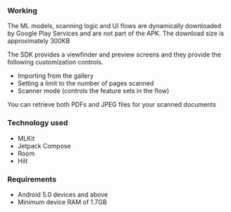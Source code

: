 ### Working
The ML models, scanning logic and UI flows are dynamically downloaded by Google Play Services and are not part of the APK.
The download size is approximately 300KB

The SDK provides a viewfinder and preview screens and they provide the following customization controls.
- Importing from the gallery
- Setting a limit to the number of pages scanned
- Scanner mode (controls the feature sets in the flow)

You can retrieve both PDFs and JPEG files for your scanned documents

### Technology used
- MLKit
- Jetpack Compose
- Room
- Hilt

### Requirements
- Android 5.0 devices and above
- Minimum device RAM of 1.7GB
